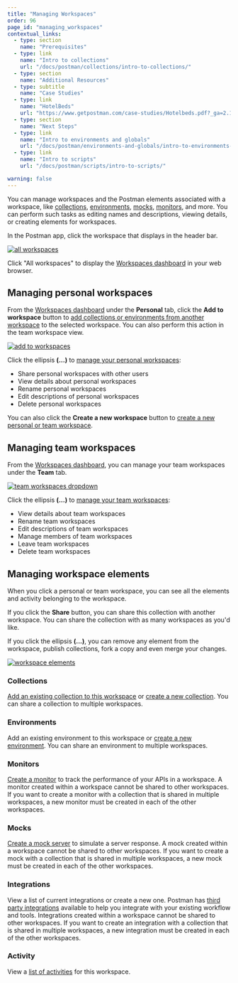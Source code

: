 ```yaml
---
title: "Managing Workspaces"
order: 96
page_id: "managing_workspaces"
contextual_links:
  - type: section
    name: "Prerequisites"
  - type: link
    name: "Intro to collections"
    url: "/docs/postman/collections/intro-to-collections/"
  - type: section
    name: "Additional Resources"
  - type: subtitle
    name: "Case Studies"
  - type: link
    name: "HotelBeds"
    url: "https://www.getpostman.com/case-studies/Hotelbeds.pdf?_ga=2.127143115.754547870.1571851340-1454169035.1570491567"
  - type: section
    name: "Next Steps"
  - type: link
    name: "Intro to environments and globals"
    url: "/docs/postman/environments-and-globals/intro-to-environments-and-globals/"
  - type: link
    name: "Intro to scripts"
    url: "/docs/postman/scripts/intro-to-scripts/"

warning: false
---
```


You can manage workspaces and the Postman elements associated with a workspace, like [collections](/docs/postman/collections/intro-to-collections/), [environments](/docs/postman/environments-and-globals/intro-to-environments-and-globals/), [mocks](/docs/postman/mock-servers/intro-to-mock-servers/), [monitors](/docs/postman/monitors/intro-monitors/), and more. You can perform such tasks as editing names and descriptions, viewing details, or creating elements for workspaces.

In the Postman app, click the workspace that displays in the header bar.

[![all workspaces](https://assets.postman.com/postman-docs/test-all-workspaces.png)](https://assets.postman.com/postman-docs/test-all-workspaces.png)

Click "All workspaces" to display the [Workspaces dashboard](https://app.getpostman.com/dashboard) in your web browser.

## Managing personal workspaces

From the [Workspaces dashboard](https://app.getpostman.com/dashboard) under the **Personal** tab, click the **Add to workspace** button to [add collections or environments from another workspace](/docs/postman/workspaces/using-workspaces/) to the selected workspace. You can also perform this action in the team workspace view.

[![add to workspaces](https://assets.postman.com/postman-docs/Workspace_rightclick_menu.png)](https://assets.postman.com/postman-docs/Workspace_rightclick_menu.png)

Click the ellipsis **(...)** to [manage your personal workspaces](/docs/postman/workspaces/using-workspaces/):

* Share personal workspaces with other users
* View details about personal workspaces
* Rename personal workspaces
* Edit descriptions of personal workspaces
* Delete personal workspaces

You can also click the **Create a new workspace** button to [create a new personal or team workspace](/docs/postman/workspaces/creating-workspaces/).

## Managing team workspaces

From the [Workspaces dashboard](https://app.getpostman.com/dashboard), you can manage your team workspaces under the **Team** tab.

[![team workspaces dropdown](https://assets.postman.com/postman-docs/dashboard-team-dropdown.png)](https://assets.postman.com/postman-docs/dashboard-team-dropdown.png)

Click the ellipsis **(...)** to [manage your team workspaces](/docs/postman/workspaces/using-workspaces/):

* View details about team workspaces
* Rename team workspaces
* Edit descriptions of team workspaces
* Manage members of team workspaces
* Leave team workspaces
* Delete team workspaces

## Managing workspace elements

When you click a personal or team workspace, you can see all the elements and activity belonging to the workspace.  

If you click the **Share** button, you can share this collection with another workspace. You can share the collection with as many workspaces as you'd like.

If you click the ellipsis **(...)**, you can remove any element from the workspace, publish collections, fork a copy and even merge your changes.

[![workspace elements](https://assets.postman.com/postman-docs/Workspace_Dashboard_Mainscreen.png)](https://assets.postman.com/postman-docs/Workspace_Dashboard_Mainscreen.png)

### Collections

[Add an existing collection to this workspace](/docs/postman/workspaces/using-workspaces/) or [create a new collection](/docs/postman/collections/creating-collections/). You can share a collection to multiple workspaces.

### Environments

Add an existing environment to this workspace or [create a new environment](/docs/postman/environments-and-globals/manage-environments/). You can share an environment to multiple workspaces.

### Monitors

[Create a monitor](/docs/postman/monitors/setting-up-monitor/) to track the performance of your APIs in a workspace. A monitor created within a workspace cannot be shared to other workspaces. If you want to create a monitor with a collection that is shared in multiple workspaces, a new monitor must be created in each of the other workspaces.

### Mocks

[Create a mock server](/docs/postman/mock-servers/setting-up-mock/) to simulate a server response. A mock created within a workspace cannot be shared to other workspaces. If you want to create a mock with a collection that is shared in multiple workspaces, a new mock must be created in each of the other workspaces.

### Integrations

View a list of current integrations or create a new one. Postman has [third party integrations](/docs/postman-pro/integrations/intro-integrations/) available to help you integrate with your existing workflow and tools. Integrations created within a workspace cannot be shared to other workspaces. If you want to create an integration with a collection that is shared in multiple workspaces, a new integration must be created in each of the other workspaces.

### Activity

View a [list of activities](/docs/postman/workspaces/changelog-and-restoring-collections/) for this workspace.
